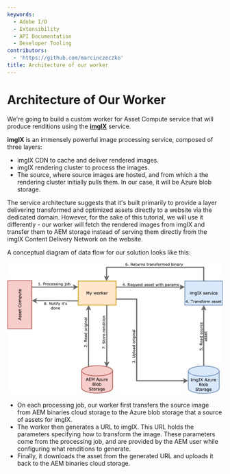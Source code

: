 ```yaml
---
keywords:
  - Adobe I/O
  - Extensibility
  - API Documentation
  - Developer Tooling
contributors:
  - 'https://github.com/marcinczeczko'
title: Architecture of our worker
---
```


# Architecture of Our Worker

We're going to build a custom worker for Asset Compute service that will produce renditions using the **[imgIX][imgix]** service.

**imgIX** is an immensely powerful image processing service, composed of three layers:

- imgIX CDN to cache and deliver rendered images.
- imgIX rendering cluster to process the images.
- The source, where source images are hosted, and from which a the rendering cluster initially pulls them. In our case, it will be Azure blob storage.

The service architecture suggests that it's built primarily to provide a layer delivering transformed and optimized assets directly to a website via the dedicated domain. However, for the sake of this tutorial, we will use it differently - our worker will fetch the rendered images from imgIX and transfer them to AEM storage instead of serving them directly from the imgIX Content Delivery Network on the website.

A conceptual diagram of data flow for our solution looks like this:

![Custom worker conceptual architecture](assets/custom-worker-concept.jpg)

- On each processing job, our worker first transfers the source image from AEM binaries cloud storage to the Azure blob
  storage that a source of assets for imgIX.
- The worker then generates a URL to imgIX. This URL holds the parameters specifying how to transform the image. These parameters come from the processing job, and are provided by the AEM user while configuring what renditions to generate.
- Finally, it downloads the asset from the generated URL and uploads it back to the AEM binaries cloud storage.

[imgix]: https://www.imgix.com/
